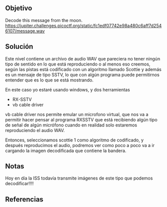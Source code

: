 ## Objetivo
Decode this message from the moon.
https://jupiter.challenges.picoctf.org/static/fc1edf07742e98a480c6aff7d2546107/message.wav


## Solución
Este nivel contiene un archivo de audio WAV que pareciera no tener ningún tipo de sentido en lo que está reproduciendo o al menos eso creemos, según las pistas está codificado con un algoritmo llamado Scottie y además es un mensaje de tipo SSTV, lo que con algún programa puede permitirnos entender que es lo que se está mostrando.

En este caso yo estaré usando windows, y dos herramientas
- RX-SSTV
- vb cable driver

vb cable driver nos permite emular un microfono virtual, que nos va a permitir hacer pensar al programa RXSSTV que está recibiendo algún tipo de señal de algún micrófono cuando en realidad solo estaremos reproduciendo el audio WAV.

Entonces, seleccionamos scottie 1 como algoritmo de codificado, y después reproducimos el audio, podremos ver como poco a poco va a ir cargando la imagen decodificada que contiene la bandera.


## Notas
Hoy en día la ISS todavía transmite imágenes de este tipo que podemos decodificar!!!!

## Referencias
